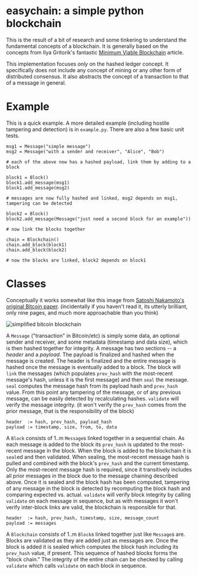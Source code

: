 # easychain: a simple python blockchain

This is the result of a bit of research and some tinkering to understand the fundamental concepts of a blockchain. It is generally based
on the concepts from Ilya Gritorik's fantastic [Minimum Viable Blockchain](https://www.igvita.com/2014/05/05/minimum-viable-block-chain/) 
article.

This implementation focuses *only* on the hashed ledger concept. It specifically does not include any concept of mining or any other form of 
distributed consensus. It also abstracts the concept of a transaction to that of a message in general.

# Example

This is a quick example. A more detailed example (including hostile tampering and detection) is in `example.py`. There are also a few basic unit tests.

    msg1 = Message("simple message")
    msg2 = Message("with a sender and receiver", "Alice", "Bob")
    
    # each of the above now has a hashed payload, link them by adding to a block

    block1 = Block()
    block1.add_message(msg1)
    block1.add_message(msg2)

    # messages are now fully hashed and linked, msg2 depends on msg1, tampering can be detected

    block2 = Block()
    block2.add_message(Message("just need a second block for an example"))

    # now link the blocks together

    chain = Blockchain()
    chain.add_block(block1)
    chain.add_block(block2)

    # now the blocks are linked, block2 depends on block1

# Classes

Conceptually it works somewhat like this image from [Satoshi Nakamoto's original Bitcoin paper](https://bitcoin.org/bitcoin.pdf). (incidentally if you haven't read it, its utterly brilliant, only nine pages, and much more approachable than you think)

![simplified bitcoin blockchain](https://i.imgur.com/hZObTJN.png)

A `Message` ("transaction" in Bitcoin/etc) is simply some data, an optional sender and receiver, and some metadata (timestamp and data size), which is then hashed together for integrity. A message has two sections -- a *header* and a *payload*. The payload is finalized and hashed when the message is created. The header is finalized and the entire message is hashed once the message is eventually added to a block. The block will `link` the messages (which populates `prev_hash` with the most-recent message's hash, unless it is the first message) and then `seal` the message. `seal` computes the message hash from its payload hash and `prev_hash` value. From this point any tampering of the message, or of any previous message, can be easily detected by recalculating hashes. `validate` will verify the message integrity. (it won't verify the `prev_hash` comes from the prior message, that is the responsibility of the block)

    header  := hash, prev_hash, payload_hash
    payload := timestamp, size, from, to, data

A `Block` consists of 1..m `Message`s linked together in a sequential chain. As each message is added to the block its `prev_hash` is updated to the most-recent message in the block. When the block is added to the blockchain it is `seal`ed and then validated. When sealing, the most-recent message hash is pulled and combined with the block's `prev_hash` and the current timestamp. Only the most-recent message hash is required, since it transitively includes all prior messages in the block due to the message chaining described above. Once it is sealed and the block hash has been computed, tampering of any message in the block is detected by recomputing the block hash and comparing expected vs. actual. `validate` will verify block integrity by calling `validate` on each message in sequence, but as with messages it won't verify inter-block links are valid, the blockchain is responsible for that.

    header  := hash, prev_hash, timestamp, size, message_count
    payload := messages

A `Blockchain` consists of 1..m `Block`s linked together just like `Message`s are. Blocks are validated as they are added just as messages are. Once the block is added it is sealed which computes the block hash including its `prev_hash` value, if present. This sequence of hashed blocks forms the "block chain." The integrity of the entire chain can be checked by calling `validate` which calls `validate` on each block in sequence.